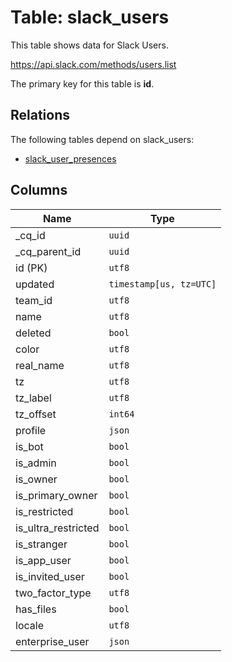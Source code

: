 # Table: slack_users

This table shows data for Slack Users.

https://api.slack.com/methods/users.list

The primary key for this table is **id**.

## Relations

The following tables depend on slack_users:
  - [slack_user_presences](slack_user_presences)

## Columns

| Name          | Type          |
| ------------- | ------------- |
|_cq_id|`uuid`|
|_cq_parent_id|`uuid`|
|id (PK)|`utf8`|
|updated|`timestamp[us, tz=UTC]`|
|team_id|`utf8`|
|name|`utf8`|
|deleted|`bool`|
|color|`utf8`|
|real_name|`utf8`|
|tz|`utf8`|
|tz_label|`utf8`|
|tz_offset|`int64`|
|profile|`json`|
|is_bot|`bool`|
|is_admin|`bool`|
|is_owner|`bool`|
|is_primary_owner|`bool`|
|is_restricted|`bool`|
|is_ultra_restricted|`bool`|
|is_stranger|`bool`|
|is_app_user|`bool`|
|is_invited_user|`bool`|
|two_factor_type|`utf8`|
|has_files|`bool`|
|locale|`utf8`|
|enterprise_user|`json`|